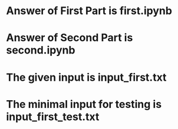# Answer of First Part is **first.ipynb**

# Answer of Second Part is **second.ipynb**

# The given input is **input_first.txt** 

# The minimal input for testing is **input_first_test.txt**
